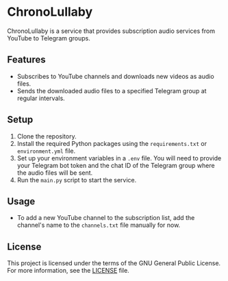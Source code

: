 # ChronoLullaby

ChronoLullaby is a service that provides subscription audio services from YouTube to Telegram groups.

## Features

- Subscribes to YouTube channels and downloads new videos as audio files.
- Sends the downloaded audio files to a specified Telegram group at regular intervals.

## Setup

1. Clone the repository.
2. Install the required Python packages using the `requirements.txt` or `environment.yml` file.
3. Set up your environment variables in a `.env` file. You will need to provide your Telegram bot token and the chat ID of the Telegram group where the audio files will be sent.
4. Run the `main.py` script to start the service.

## Usage

- To add a new YouTube channel to the subscription list, add the channel's name to the `channels.txt` file manually for now.


## License

This project is licensed under the terms of the GNU General Public License. For more information, see the [LICENSE](LICENSE) file.